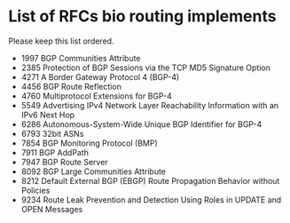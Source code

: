 # List of RFCs bio routing implements

Please keep this list ordered.

 * 1997 BGP Communities Attribute
 * 2385 Protection of BGP Sessions via the TCP MD5 Signature Option
 * 4271 A Border Gateway Protocol 4 (BGP-4)
 * 4456 BGP Route Reflection
 * 4760 Multiprotocol Extensions for BGP-4
 * 5549 Advertising IPv4 Network Layer Reachability Information with an IPv6 Next Hop
 * 6286 Autonomous-System-Wide Unique BGP Identifier for BGP-4
 * 6793 32bit ASNs
 * 7854 BGP Monitoring Protocol (BMP)
 * 7911 BGP AddPath
 * 7947 BGP Route Server
 * 8092 BGP Large Communities Attribute
 * 8212 Default External BGP (EBGP) Route Propagation Behavior without Policies
 * 9234 Route Leak Prevention and Detection Using Roles in UPDATE and OPEN Messages
